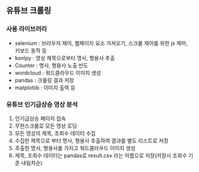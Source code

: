 ## 유튜브 크롤링

### 사용 라이브러리

- selenium : 브라우저 제어, 웹페이지 요소 가져오기, 스크롤 제어를 위한 js 제어, 키보드 동작 등
- konlpy : 영상 제목으로부터 명사, 형용사 추출
- Counter : 명사, 형용사 노출 빈도
- wordcloud : 워드클라우드 이미지 생성
- pandas : 크롤링 결과 저장
- matplotlib : 이미지 출력 등

### 유튜브 인기급상승 영상 분석

1. 인기급상승 페이지 접속
2. 무한스크롤로 모든 영상 로딩
3. 모든 영상의 제목, 조회수 데이터 수집
4. 수집한 제목으로 부터 명사, 형용사 추출하여 결과를 별도 리스트로 저장
5. 추출한 명사, 형용사를 가지고 워드클라우드 이미지 생성
6. 제목, 조회수 데이터는 pandas로 result.csv 라는 이름으로 저장(저장시 조회수 기준 내림차순)
